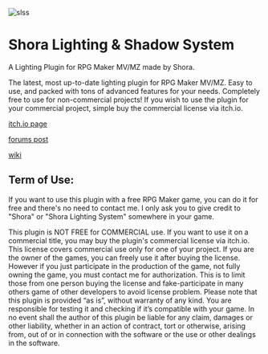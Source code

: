 ![slss](https://github.com/shoraaa/ShoraLightingSystem/assets/24241275/f64759e0-da16-4a1e-8255-63b12ddbdbe7)

# Shora Lighting & Shadow System

A Lighting Plugin for RPG Maker MV/MZ made by Shora.

The latest, most up-to-date lighting plugin for RPG Maker MV/MZ. Easy to use, and packed with tons of advanced features for your needs. Completely free to use for non-commercial projects! If you wish to use the plugin for your commercial project, simple buy the commercial license via itch.io.

[itch.io page](https://shoraaa.itch.io/shora-lighting-plugin)

[forums post](https://forums.rpgmakerweb.com/index.php?threads/mz-mv-v1-9-1-shora-lighting-shadow-system.131410/)

[wiki](https://github.com/shoraaa/ShoraLightingSystem/wiki)

## Term of Use:
If you want to use this plugin with a free RPG Maker game, you can do it for free and there's no need to contact me. I only ask you to give credit to "Shora" or "Shora Lighting System" somewhere in your game.

This plugin is NOT FREE for COMMERCIAL use. If you want to use it on a commercial title, you may buy the plugin's commercial license via itch.io. This license covers commercial use only for one of your project.
If you are the owner of the games, you can freely use it after buying the license. However if you just participate in the production of the game, not fully owning the game, you must contact me for authorization. This is to limit those from one person buying the license and fake-participate in many others game of other developers to avoid license problem.
Please note that this plugin is provided “as is”, without warranty of any kind. You are responsible for testing it and checking if it’s compatible with your game. In no event shall the author of this plugin be liable for any claim, damages or other liability, whether in an action of contract, tort or otherwise, arising from, out of or in connection with the software or the use or other dealings in the software.
